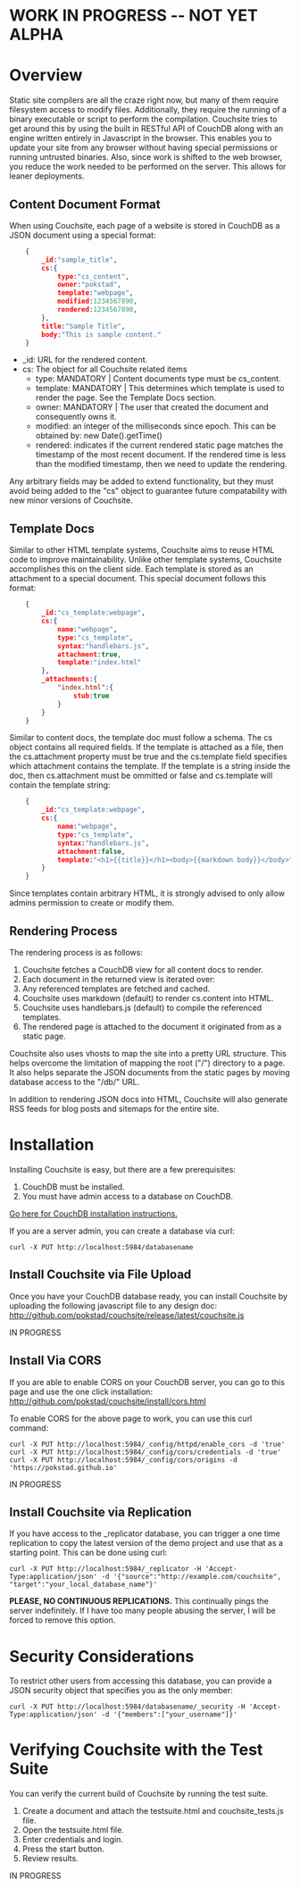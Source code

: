 # WORK IN PROGRESS -- NOT YET ALPHA #

# Overview #

Static site compilers are all the craze right now, but many of them require filesystem access to modify files. Additionally, they require the
running of a binary executable or script to perform the compilation. Couchsite tries to get around this by using the built in RESTful API of
CouchDB along with an engine written entirely in Javascript in the browser. This enables you to update your site from any browser without
having special permissions or running untrusted binaries. Also, since work is shifted to the web browser, you reduce the work needed to be performed on the server. This allows for leaner deployments.

## Content Document Format ##

When using Couchsite, each page of a website is stored in CouchDB as a JSON document using a special format:

```JSON
    {
        _id:"sample_title",
        cs:{
            type:"cs_content",
            owner:"pokstad",
            template:"webpage",
            modified:1234567890,
            rendered:1234567890,
        },
        title:"Sample Title",
        body:"This is sample content."
    }
```

* _id: URL for the rendered content.
* cs: The object for all Couchsite related items
  * type: MANDATORY | Content documents type must be cs_content.
  * template: MANDATORY | This determines which template is used to render the page. See the Template Docs section.
  * owner: MANDATORY | The user that created the document and consequently owns it.
  * modified: an integer of the milliseconds since epoch. This can be obtained by: new Date().getTime()
  * rendered: indicates if the current rendered static page matches the timestamp of the most recent document. If the rendered time is less than the modified timestamp, then we need to update the rendering.

Any arbitrary fields may be added to extend functionality, but they must avoid being added to the "cs" object to guarantee future compatability with new minor versions of Couchsite.

## Template Docs ##

Similar to other HTML template systems, Couchsite aims to reuse HTML code to improve maintainability. Unlike other template systems, Couchsite accomplishes this on the client side. Each template is stored as an attachment to a special document. This special document follows this format:

```JSON
    {
        _id:"cs_template:webpage",
        cs:{
			name:"webpage",
            type:"cs_template",
            syntax:"handlebars.js",
            attachment:true,
            template:"index.html"
        },
        _attachments:{
            "index.html":{
				stub:true
            }
        }
    }
```

Similar to content docs, the template doc must follow a schema. The cs object contains all required fields. If the template is attached as a file, then the cs.attachment property must be true and the cs.template field specifies which attachment contains the template. If the template is a string inside the doc, then cs.attachment must be ommitted or false and cs.template will contain the template string:

```JSON
    {
        _id:"cs_template:webpage",
        cs:{
			name:"webpage",
            type:"cs_template",
            syntax:"handlebars.js",
            attachment:false,
            template:"<h1>{{title}}</h1><body>{{markdown body}}</body>"
        }
    }
```

Since templates contain arbitrary HTML, it is strongly advised to only allow admins permission to create or modify them.

## Rendering Process ##

The rendering process is as follows:

1. Couchsite fetches a CouchDB view for all content docs to render.
1. Each document in the returned view is iterated over:
  1. Any referenced templates are fetched and cached.
  1. Couchsite uses markdown (default) to render cs.content into HTML.
  1. Couchsite uses handlebars.js (default) to compile the referenced templates.
  1. The rendered page is attached to the document it originated from as a static page.

Couchsite also uses vhosts to map the site into a pretty URL structure. This helps overcome the limitation of mapping the root ("/") directory to a page. It also helps separate the JSON documents from the static pages by moving database access to the "/db/" URL.

In addition to rendering JSON docs into HTML, Couchsite will also generate RSS feeds for blog posts and sitemaps for the entire site.

# Installation #

Installing Couchsite is easy, but there are a few prerequisites:

1. CouchDB must be installed.
2. You must have admin access to a database on CouchDB.

[Go here for CouchDB installation instructions.](http://couchdb.apache.org/)

If you are a server admin, you can create a database via curl:

```
curl -X PUT http://localhost:5984/databasename
```

## Install Couchsite via File Upload ##

Once you have your CouchDB database ready, you can install Couchsite by uploading the following javascript file to any design doc:
http://github.com/pokstad/couchsite/release/latest/couchsite.js

IN PROGRESS

## Install Via CORS ##

If you are able to enable CORS on your CouchDB server, you can go to this page and use the one click installation:
http://github.com/pokstad/couchsite/install/cors.html

To enable CORS for the above page to work, you can use this curl command:

```
curl -X PUT http://localhost:5984/_config/httpd/enable_cors -d 'true'
curl -X PUT http://localhost:5984/_config/cors/credentials -d 'true'
curl -X PUT http://localhost:5984/_config/cors/origins -d 'https://pokstad.github.io'
```

IN PROGRESS

## Install Couchsite via Replication ##

If you have access to the _replicator database, you can trigger a one time replication to copy the latest version of the demo project and use
that as a starting point. This can be done using curl:

```
curl -X PUT http://localhost:5984/_replicator -H 'Accept-Type:application/json' -d '{"source":"http://example.com/couchsite", "target":"your_local_database_name"}'
```

**PLEASE, NO CONTINUOUS REPLICATIONS.** This continually pings the server indefinitely. If I have too many people abusing the server, I will be forced to remove this option.

# Security Considerations #

To restrict other users from accessing this database, you can provide a JSON security object that specifies you as the only member:

```
curl -X PUT http://localhost:5984/databasename/_security -H 'Accept-Type:application/json' -d '{"members":["your_username"]}'
```

# Verifying Couchsite with the Test Suite #

You can verify the current build of Couchsite by running the test suite.

1. Create a document and attach the testsuite.html and couchsite_tests.js file.
2. Open the testsuite.html file.
3. Enter credentials and login.
4. Press the start button.
5. Review results.

IN PROGRESS
